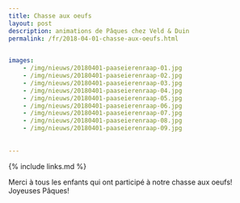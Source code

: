 ```yaml
---
title: Chasse aux oeufs
layout: post
description: animations de Pâques chez Veld & Duin
permalink: /fr/2018-04-01-chasse-aux-oeufs.html

    
images: 
    - /img/nieuws/20180401-paaseierenraap-01.jpg
    - /img/nieuws/20180401-paaseierenraap-02.jpg
    - /img/nieuws/20180401-paaseierenraap-03.jpg
    - /img/nieuws/20180401-paaseierenraap-04.jpg
    - /img/nieuws/20180401-paaseierenraap-05.jpg
    - /img/nieuws/20180401-paaseierenraap-06.jpg
    - /img/nieuws/20180401-paaseierenraap-07.jpg
    - /img/nieuws/20180401-paaseierenraap-08.jpg
    - /img/nieuws/20180401-paaseierenraap-09.jpg
    
    
---
```


{% include links.md %}

Merci à tous les enfants qui ont participé à notre chasse aux oeufs! Joyeuses Pâques!
